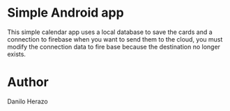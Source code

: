 # Simple Android app

This simple calendar app uses a local database to save the cards and a connection to firebase when you want to send them to the cloud, you must modify the connection data to fire base because the destination no longer exists.

# Author
Danilo Herazo